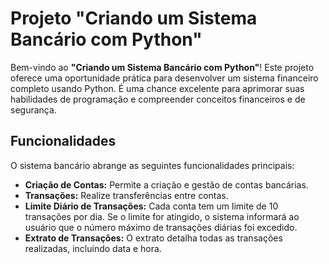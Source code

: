 # Projeto "Criando um Sistema Bancário com Python"

Bem-vindo ao **"Criando um Sistema Bancário com Python"**! Este projeto oferece uma oportunidade prática para desenvolver um sistema financeiro completo usando Python. É uma chance excelente para aprimorar suas habilidades de programação e compreender conceitos financeiros e de segurança.

## Funcionalidades

O sistema bancário abrange as seguintes funcionalidades principais:

- **Criação de Contas:** Permite a criação e gestão de contas bancárias.
- **Transações:** Realize transferências entre contas.
- **Limite Diário de Transações:** Cada conta tem um limite de 10 transações por dia. Se o limite for atingido, o sistema informará ao usuário que o número máximo de transações diárias foi excedido.
- **Extrato de Transações:** O extrato detalha todas as transações realizadas, incluindo data e hora.

